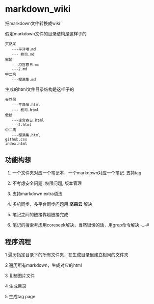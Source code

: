markdown_wiki
=============

把markdown文件转换成wiki

假定markdown文件的目录结构是这样子的

	天然呆
       ---平泽唯.md
       --- 柊司.md
	傲娇
       ---凉宫春日.md
       ---2.md
	中二病
       ---樱满集.md
    

生成的html文件目录结构是这样子的

	天然呆
       ---平泽唯.html
       --- 柊司.html
	傲娇
       ---凉宫春日.html
       ---2.html
	中二病
       ---樱满集.html
    github.css
    index.html

## 功能构想

1. 一个文件夹对应一个笔记本，一个markdown对应一个笔记. 支持tag

2. 不考虑安全问题, 权限问题,  版本管理

3. 支持markdown extra语法

4. 多机同步，多平台同步问题用 **坚果云** 解决

5. 笔记之间的链接靠超链接完成 

6. 笔记的搜索考虑用coreseek解决，当然很懒的话，用grep命令解决  -_-#

## 程序流程

1 遍历指定目录下的所有文件夹，在生成目录里建立相同的文件夹

2 遍历所有markdown，生成对应的html

3 复制图片文件

4 生成目录

5 生成tag page


